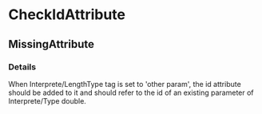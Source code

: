 ﻿---  
uid: Validator_2_69_1  
---

# CheckIdAttribute

## MissingAttribute

### Details

When Interprete\/LengthType tag is set to 'other param', the id attribute should be added to it and should refer to the id of an existing parameter of Interprete\/Type double.
